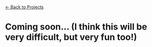 [← Back to Projects](../README.md)

# Coming soon... (I think this will be very difficult, but very fun too!)